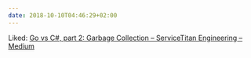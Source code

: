 ```yaml
---
date: 2018-10-10T04:46:29+02:00
---
```


Liked: [Go vs C#, part 2: Garbage Collection – ServiceTitan Engineering – Medium](https://medium.com/servicetitan-engineering/go-vs-c-part-2-garbage-collection-9384677f86f1)
